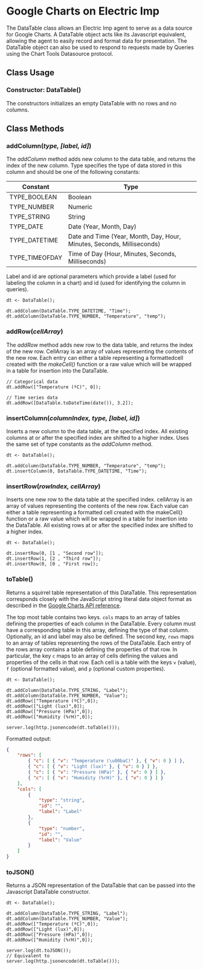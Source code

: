 # Google Charts on Electric Imp
The DataTable class allows an Electric Imp agent to serve as a data source for Google Charts. A DataTable object acts like its Javascript equivalent, allowing the agent to easily record and format data for presentation. The DataTable object can also be used to respond to requests made by Queries using the Chart Tools Datasource protocol.

## Class Usage

### Constructor: DataTable()
The constructors initializes an empty DataTable with no rows and no columns.

## Class Methods

### addColumn(*type, [label, id]*)
The *addColumn* method adds new column to the data table, and returns the index of the new column. Type specifies the type of data stored in this column and should be one of the following constants:

| Constant | Type |
| -------- | ----- |
| TYPE_BOOLEAN | Boolean |
| TYPE_NUMBER | Numeric |
| TYPE_STRING | String |
| TYPE_DATE | Date (Year, Month, Day) |
| TYPE_DATETIME | Date and Time (Year, Month, Day, Hour, Minutes, Seconds, Milliseconds)|
| TYPE_TIMEOFDAY | Time of Day (Hour, Minutes, Seconds, Milliseconds) |

Label and id are optional parameters which provide a label (used for labeling the column in a chart) and id (used for identifying the column in queries).

```squirrel
dt <- DataTable();

dt.addColumn(DataTable.TYPE_DATETIME, "Time");
dt.addColumn(DataTable.TYPE_NUMBER, "Temperature", "temp");
```

### addRow(*cellArray*)

The *addRow* method adds new row to the data table, and returns the index of the new row. CellArray is an array of values representing the contents of the new row. Each entry can either a table representing a formattedcell created with the *makeCell()* function or a raw value which will be wrapped in a table for insertion into the DataTable. 

```squirrel
// Categorical data
dt.addRow(["Temperature (ºC)", 0]);

// Time series data
dt.addRow([DataTable.toDateTime(date()), 3.2]);
```

### insertColumn(*columnIndex, type, [label, id]*)

Inserts a new column to the data table, at the specified index. All existing columns at or after the specified index are shifted to a higher index. Uses the same set of type constants as the *addColumn* method.

```squirrel
dt <- DataTable();

dt.addColumn(DataTable.TYPE_NUMBER, "Temperature", "temp");
dt.insertColumn(0, DataTable.TYPE_DATETIME, "Time");
```

### insertRow(*rowIndex, cellArray*)

Inserts one new row to the data table at the specified index. cellArray is an array of values representing the contents of the new row. Each value can either a table representing a formatted cell created with the makeCell() function or a raw value which will be wrapped in a table for insertion into the DataTable. All existing rows at or after the specified index are shifted to a higher index.

```squirrel
dt <- DataTable();

dt.insertRow(0, [1 , "Second row"]);
dt.insertRow(1, [2 , "Third row"]);
dt.insertRow(0, [0 , "First row]);
```

### toTable()

Returns a squirrel table representation of this DataTable. This representation corresponds closely with the JavaScript string literal data object format as described in the [Google Charts API reference](https://developers.google.com/chart/interactive/docs/reference#dataparam). 

The top most table contains two keys. `cols` maps to an array of tables defining the properties of each column in the DataTable. Every column must have a corresponding table in this array, defining the type of that column. Optionally, an id and label may also be defined. The second key, `rows` maps to an array of tables representing the rows of the DataTable. Each entry of the rows array contains a table defining the properties of that row. In particular, the key `c` maps to an array of cells defining the values and properties of the cells in that row. Each cell is a table with the keys `v` (value), `f` (optional formatted value), and `p` (optional custom properties).

```squirrel
dt <- DataTable();

dt.addColumn(DataTable.TYPE_STRING, "Label");
dt.addColumn(DataTable.TYPE_NUMBER, "Value");
dt.addRow(["Temperature (ºC)",0]);
dt.addRow(["Light (lux)",0]);
dt.addRow(["Pressure (HPa)",0]);
dt.addRow(["Humidity (%rH)",0]);

server.log(http.jsonencode(dt.toTable()));
```
Formatted output:
```JSON
{ 
	"rows": [
		{ "c": [ { "v": "Temperature (\u00baC)" }, { "v": 0 } ] }, 
		{ "c": [ { "v": "Light (lux)" }, { "v": 0 } ] }, 
		{ "c": [ { "v": "Pressure (HPa)" }, { "v": 0 } ] }, 
		{ "c": [ { "v": "Humidity (%rH)" }, { "v": 0 } ] } 
	], 
	"cols": [ 
		{ 
			"type": "string", 
			"id": "", 
			"label": "Label" 
		}, 
		{ 
			"type": "number", 
			"id": "", 
			"label": "Value" 
		} 
	] 
}
```

### toJSON()

Returns a JSON representation of the DataTable that can be passed into the Javascript DataTable constructor.

```squirrel
dt <- DataTable();

dt.addColumn(DataTable.TYPE_STRING, "Label");
dt.addColumn(DataTable.TYPE_NUMBER, "Value");
dt.addRow(["Temperature (ºC)",0]);
dt.addRow(["Light (lux)",0]);
dt.addRow(["Pressure (HPa)",0]);
dt.addRow(["Humidity (%rH)",0]);

server.log(dt.toJSON());
// Equivalent to
server.log(http.jsonencode(dt.toTable()));
```
